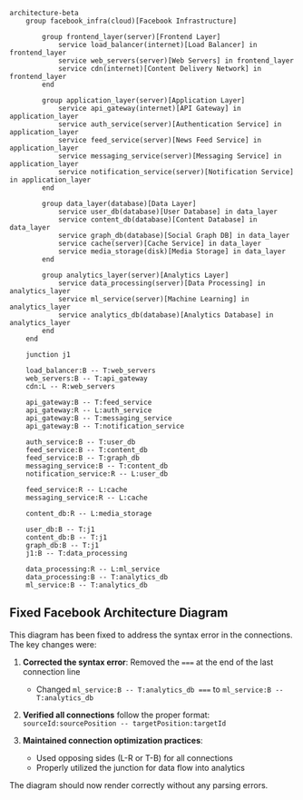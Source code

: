 ```mermaid
architecture-beta
    group facebook_infra(cloud)[Facebook Infrastructure]
        
        group frontend_layer(server)[Frontend Layer]
            service load_balancer(internet)[Load Balancer] in frontend_layer
            service web_servers(server)[Web Servers] in frontend_layer
            service cdn(internet)[Content Delivery Network] in frontend_layer
        end
        
        group application_layer(server)[Application Layer]
            service api_gateway(internet)[API Gateway] in application_layer
            service auth_service(server)[Authentication Service] in application_layer
            service feed_service(server)[News Feed Service] in application_layer
            service messaging_service(server)[Messaging Service] in application_layer
            service notification_service(server)[Notification Service] in application_layer
        end
        
        group data_layer(database)[Data Layer]
            service user_db(database)[User Database] in data_layer
            service content_db(database)[Content Database] in data_layer
            service graph_db(database)[Social Graph DB] in data_layer
            service cache(server)[Cache Service] in data_layer
            service media_storage(disk)[Media Storage] in data_layer
        end
        
        group analytics_layer(server)[Analytics Layer]
            service data_processing(server)[Data Processing] in analytics_layer
            service ml_service(server)[Machine Learning] in analytics_layer
            service analytics_db(database)[Analytics Database] in analytics_layer
        end
    end
    
    junction j1
    
    load_balancer:B -- T:web_servers
    web_servers:B -- T:api_gateway
    cdn:L -- R:web_servers
    
    api_gateway:B -- T:feed_service
    api_gateway:R -- L:auth_service
    api_gateway:B -- T:messaging_service
    api_gateway:B -- T:notification_service
    
    auth_service:B -- T:user_db
    feed_service:B -- T:content_db
    feed_service:B -- T:graph_db
    messaging_service:B -- T:content_db
    notification_service:R -- L:user_db
    
    feed_service:R -- L:cache
    messaging_service:R -- L:cache
    
    content_db:R -- L:media_storage
    
    user_db:B -- T:j1
    content_db:B -- T:j1
    graph_db:B -- T:j1
    j1:B -- T:data_processing
    
    data_processing:R -- L:ml_service
    data_processing:B -- T:analytics_db
    ml_service:B -- T:analytics_db
```

## Fixed Facebook Architecture Diagram

This diagram has been fixed to address the syntax error in the connections. The key changes were:

1. **Corrected the syntax error**: Removed the `===` at the end of the last connection line
   - Changed `ml_service:B -- T:analytics_db ===` to `ml_service:B -- T:analytics_db`

2. **Verified all connections** follow the proper format: `sourceId:sourcePosition -- targetPosition:targetId`

3. **Maintained connection optimization practices**:
   - Used opposing sides (L-R or T-B) for all connections
   - Properly utilized the junction for data flow into analytics

The diagram should now render correctly without any parsing errors. 